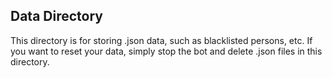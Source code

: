 ## Data Directory

This directory is for storing .json data, such as blacklisted persons, etc. If you want to reset your data, simply stop the bot and delete .json files in this directory.